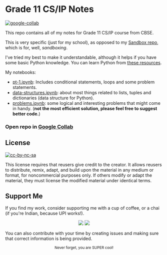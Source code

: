 # Grade 11 CS/IP Notes

[![google-collab](https://colab.research.google.com/assets/colab-badge.svg/)](https://githubtocolab.com/moiSentineL/grade11-cs-ip)

This repo contains all of my notes for Grade 11 CS/IP course from CBSE.  

This is very specific (just for my school), as opposed to my [Sandbox repo](https://github.com/moiSentineL/sandbox), which is for, well, *sandboxing*.

I've tried my best to make it understandable, although it helps if you have some basic Python knowledge. 
You can learn Python from [these resources](https://gist.github.com/moiSentineL/a894ed191fe583db6b90044417fbdd09).

My notebooks:
- [pt-1.ipynb](https://github.com/moiSentineL/grade11-cs-ip/blob/main/pt-1.ipynb): Includes conditional statements, loops and some problem statements.
- [data-structures.ipynb](https://github.com/moiSentineL/grade11-cs-ip/blob/main/data-structures.ipynb): about most things related to lists, tuples and dictionaries (data structure for Python). 
- [problems.ipynb](https://github.com/moiSentineL/grade11-cs-ip/blob/main/problems.ipynb): some logical and interesting problems that might come in handy. (**not the most efficient solution, please feel free to suggest better code.**)  

### Open repo in [Google Collab](https://githubtocolab.com/moiSentineL/grade11-cs-ip)

## License

[![cc-by-nc-sa](https://img.shields.io/badge/License-CC%20BY--NC--SA%204.0-lightgrey.svg)](http://creativecommons.org/licenses/by-nc-sa/4.0/)

This license requires that reusers give credit to the creator. It allows reusers to distribute, remix, adapt, and build upon the material in any medium or format, for noncommercial purposes only. If others modify or adapt the material, they must license the modified material under identical terms. 

## Support Me

If you find my work, consider supporting me with a cup of coffee, or a chai (if you're Indian, because UPI works!).

<div align="center">
<a href="https://buymeacoffee.com/nibirsan"><img src="https://img.shields.io/badge/-buy_me_a%C2%A0coffee-gray?logo=buy-me-a-coffee"></a>
<a href="https://run.nibirsan.org/support"><img src="https://img.shields.io/badge/-buy_me_a%C2%A0chai_(UPI)-63452c?logo=mocha&logoColor=f5f5f5"></a>
<br>
</div>

You can also contribute with your time by creating issues and making sure that correct information is being provided.

<p align="center"><sup>Never forget, you are SUPER cool!</sup></p>
